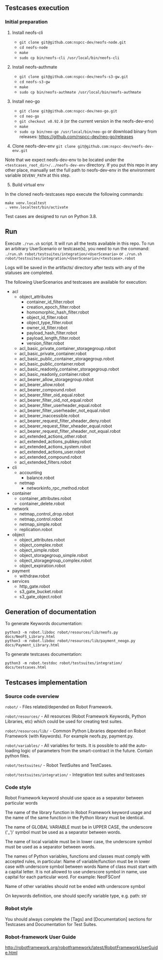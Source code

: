 ## Testcases execution

### Initial preparation

1. Install neofs-cli
    - `git clone git@github.com:nspcc-dev/neofs-node.git`
    - `cd neofs-node`
    - `make`
    - `sudo cp bin/neofs-cli /usr/local/bin/neofs-cli`

2. Install neofs-authmate
    - `git clone git@github.com:nspcc-dev/neofs-s3-gw.git`
    - `cd neofs-s3-gw`
    - `make`
    - `sudo cp bin/neofs-authmate /usr/local/bin/neofs-authmate`

3. Install neo-go
    - `git clone git@github.com:nspcc-dev/neo-go.git`
    - `cd neo-go`
    - `git checkout v0.92.0` (or the current version in the neofs-dev-env)
    - `make`
    - `sudo cp bin/neo-go /usr/local/bin/neo-go`
    or download binary from releases: https://github.com/nspcc-dev/neo-go/releases

4. Clone neofs-dev-env
`git clone git@github.com:nspcc-dev/neofs-dev-env.git`

Note that we expect neofs-dev-env to be located under
the `<testcases_root_dir>/../neofs-dev-env` directory. If you put this repo in any other place, manually set the full path to neofs-dev-env in the environment variable `DEVENV_PATH` at this step.

5. Build virtual env

In the cloned neofs-testcases repo execute the following commands:

```
make venv.localtest
. venv.localtest/bin/activate
```

Test cases are designed to run on Python 3.8.


## Run

Execute `./run.sh` script. It will run all the tests available in this repo. To run an arbitrary UserScenario or testcase(s), you need to run the command:
`./run.sh robot/testsuites/integration/<UserScenario>` or `./run.sh robot/testsuites/integration/<UserScenario>/<testcase>.robot`

Logs will be saved in the artifacts/ directory after tests with any of the statuses are completed.

The following UserScenarios and testcases are available for execution:

 * acl
     * object_attributes
         * container_id_filter.robot
         * creation_epoch_filter.robot
         * homomorphic_hash_filter.robot
         * object_id_filter.robot
         * object_type_filter.robot
         * owner_id_filter.robot
         * payload_hash_filter.robot
         * payload_length_filter.robot
         * version_filter.robot
     * acl_basic_private_container_storagegroup.robot
     * acl_basic_private_container.robot
     * acl_basic_public_container_storagegroup.robot
     * acl_basic_public_container.robot
     * acl_basic_readonly_container_storagegroup.robot
     * acl_basic_readonly_container.robot
     * acl_bearer_allow_storagegroup.robot
     * acl_bearer_allow.robot
     * acl_bearer_compound.robot
     * acl_bearer_filter_oid_equal.robot
     * acl_bearer_filter_oid_not_equal.robot
     * acl_bearer_filter_userheader_equal.robot
     * acl_bearer_filter_userheader_not_equal.robot
     * acl_bearer_inaccessible.robot
     * acl_bearer_request_filter_xheader_deny.robot
     * acl_bearer_request_filter_xheader_equal.robot
     * acl_bearer_request_filter_xheader_not_equal.robot
     * acl_extended_actions_other.robot
     * acl_extended_actions_pubkey.robot
     * acl_extended_actions_system.robot
     * acl_extended_actions_user.robot
     * acl_extended_compound.robot
     * acl_extended_filters.robot
 * cli
     * accounting
        * balance.robot
     * netmap
        * networkinfo_rpc_method.robot 
 * container
     * container_attributes.robot
     * container_delete.robot
 * network
     * netmap_control_drop.robot
     * netmap_control.robot
     * netmap_simple.robot
     * replication.robot
 * object
     * object_attributes.robot
     * object_complex.robot
     * object_simple.robot
     * object_storagegroup_simple.robot
     * object_storagegroup_complex.robot
     * object_expiration.robot
 * payment
     * withdraw.robot
 * services
     * http_gate.robot
     * s3_gate_bucket.robot
     * s3_gate_object.robot


## Generation of documentation

To generate Keywords documentation:
```
python3 -m robot.libdoc robot/resources/lib/neofs.py docs/NeoFS_Library.html
python3 -m robot.libdoc robot/resources/lib/payment_neogo.py docs/Payment_Library.html
```

To generate testcases documentation:
```
python3 -m robot.testdoc robot/testsuites/integration/ docs/testcases.html
```

## Testcases implementation

### Source code overview

`robot/` - Files related/depended on Robot Framework.

`robot/resources/` - All resources (Robot Framework Keywords, Python Libraries, etc) which could be used for creating test suites.

`robot/resources/lib/` - Common Python Libraries depended on Robot Framework (with Keywords). For example neofs.py, payment.py.

`robot/variables/` - All variables for tests. It is possible to add the auto-loading logic of parameters from the smart-contract in the future. Contain python files.

`robot/testsuites/` - Robot TestSuites and TestCases.

`robot/testsuites/integration/` - Integration test suites and testcases

### Code style

Robot Framework keyword should use space as a separator between particular words

The name of the library function in Robot Framework keyword usage and the name of the same function in the Python library must be identical.

The name of GLOBAL VARIABLE must be in UPPER CASE, the underscore ('_')' symbol must be used as a separator between words.

The name of local variable must be in lower case, the underscore symbol must be used as a separator between words.

The names of Python variables, functions and classes must comply with accepted rules, in particular:
Name of variable/function must be in lower case with underscore symbol between words
Name of class must start with a capital letter. It is not allowed to use underscore symbol in name, use capital for each particular word.
For example: NeoFSConf

Name of other variables should not be ended with underscore symbol

On keywords definition, one should specify variable type, e.g. path: str

### Robot style

You should always complete the [Tags] and [Documentation] sections for Testcases and Documentation for Test Suites.

### Robot-framework User Guide

http://robotframework.org/robotframework/latest/RobotFrameworkUserGuide.html
